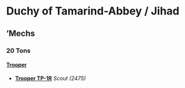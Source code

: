 # Duchy of Tamarind-Abbey / Jihad 

## ’Mechs 

### 20 Tons 

#### [Trooper](../../units/trooper.md) 

- [**Trooper TP-1R**](../../units/trooper/trooper_tp-1r.md) *Scout (2475)* 

